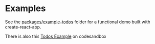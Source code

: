 # Examples

See the [packages/example-todos](https://github.com/ashconnell/mobx-quantum/tree/master/packages/example-todos) folder for a functional demo built with create-react-app.

There is also this [Todos Example](https://codesandbox.io/s/64647p41mk) on codesandbox 

